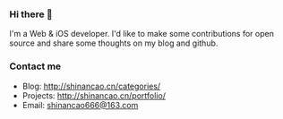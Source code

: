 ### Hi there 👋

I'm a Web & iOS developer. I'd like to make some contributions for open source and share some thoughts on my blog and github.

### Contact me

- Blog: <http://shinancao.cn/categories/>
- Projects: <http://shinancao.cn/portfolio/>
- Email: <shinancao666@163.com>

<!--
**shinancao/shinancao** is a ✨ _special_ ✨ repository because its `README.md` (this file) appears on your GitHub profile.

Here are some ideas to get you started:

- 🔭 I’m currently working on ...
- 🌱 I’m currently learning ...
- 👯 I’m looking to collaborate on ...
- 🤔 I’m looking for help with ...
- 💬 Ask me about ...
- 📫 How to reach me: ...
- 😄 Pronouns: ...
- ⚡ Fun fact: ...
-->
